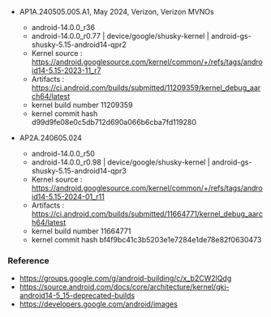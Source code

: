 - AP1A.240505.005.A1, May 2024, Verizon, Verizon MVNOs
    - android-14.0.0_r36
    - android-14.0.0_r0.77 | device/google/shusky-kernel | android-gs-shusky-5.15-android14-qpr2
    - Kernel source : https://android.googlesource.com/kernel/common/+/refs/tags/android14-5.15-2023-11_r7
    - Artifacts : https://ci.android.com/builds/submitted/11209359/kernel_debug_aarch64/latest
    - kernel build number 11209359
    - kernel commit hash d99d9fe08e0c5db712d690a066b6cba7fd119280


- AP2A.240605.024
    - android-14.0.0_r50
    - android-14.0.0_r0.98 | device/google/shusky-kernel | android-gs-shusky-5.15-android14-qpr3
    - Kernel source : https://android.googlesource.com/kernel/common/+/refs/tags/android14-5.15-2024-01_r11
    - Artifacts : https://ci.android.com/builds/submitted/11664771/kernel_debug_aarch64/latest
    - kernel build number 11664771
    - kernel commit hash bf4f9bc41c3b5203e1e7284e1de78e82f0630473


### Reference

- https://groups.google.com/g/android-building/c/x_b2CW2lQdg
- https://source.android.com/docs/core/architecture/kernel/gki-android14-5_15-deprecated-builds
- https://developers.google.com/android/images

